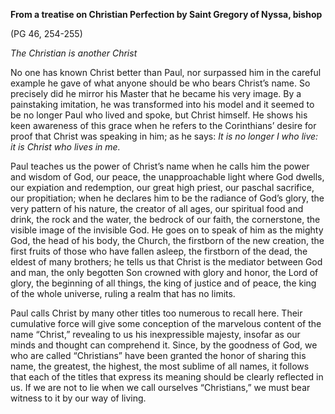 

**From a treatise on Christian Perfection by Saint Gregory of Nyssa, bishop**

(PG 46, 254-255)

_The Christian is another Christ_

No one has known Christ better than Paul, nor surpassed him in the careful example he gave of what anyone should be who bears Christ’s name. So precisely did he mirror his Master that he became his very image. By a painstaking imitation, he was transformed into his model and it seemed to be no longer Paul who lived and spoke, but Christ himself. He shows his keen awareness of this grace when he refers to the Corinthians’ desire for proof that Christ was speaking in him; as he says: _It is no longer I who live: it is Christ who lives in me._

Paul teaches us the power of Christ’s name when he calls him the power and wisdom of God, our peace, the unapproachable light where God dwells, our expiation and redemption, our great high priest, our paschal sacrifice, our propitiation; when he declares him to be the radiance of God’s glory, the very pattern of his nature, the creator of all ages, our spiritual food and drink, the rock and the water, the bedrock of our faith, the cornerstone, the visible image of the invisible God. He goes on to speak of him as the mighty God, the head of his body, the Church, the firstborn of the new creation, the first fruits of those who have fallen asleep, the firstborn of the dead, the eldest of many brothers; he tells us that Christ is the mediator between God and man, the only begotten Son crowned with glory and honor, the Lord of glory, the beginning of all things, the king of justice and of peace, the king of the whole universe, ruling a realm that has no limits.

Paul calls Christ by many other titles too numerous to recall here. Their cumulative force will give some conception of the marvelous content of the name “Christ,” revealing to us his inexpressible majesty, insofar as our minds and thought can comprehend it. Since, by the goodness of God, we who are called “Christians” have been granted the honor of sharing this name, the greatest, the highest, the most sublime of all names, it follows that each of the titles that express its meaning should be clearly reflected in us. If we are not to lie when we call ourselves “Christians,” we must bear witness to it by our way of living.

